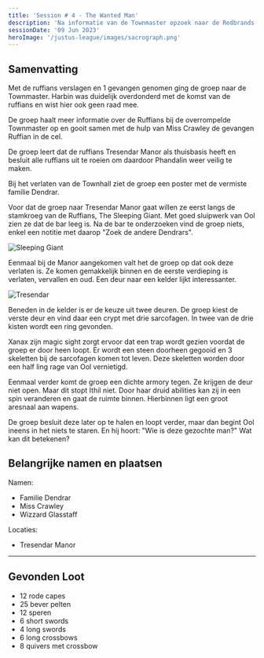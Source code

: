 ```yaml
---
title: 'Session # 4 - The Wanted Man'
description: 'Na informatie van de Townmaster opzoek naar de Redbrands in Tresandar Manor'
sessionDate: '09 Jun 2023'
heroImage: '/justus-league/images/sacrograph.png'
---
```


## Samenvatting

Met de ruffians verslagen en 1 gevangen genomen ging de groep naar de Townmaster. Harbin was duidelijk overdonderd met de komst van de ruffians en wist hier ook geen raad mee.

De groep haalt meer informatie over de Ruffians bij de overrompelde Townmaster op en gooit samen met de hulp van Miss Crawley de gevangen Ruffian in de cel.

De groep leert dat de ruffians Tresendar Manor als thuisbasis heeft en besluit alle ruffians uit te roeien om daardoor Phandalin weer veilig te maken.

Bij het verlaten van de Townhall ziet de groep een poster met de vermiste familie Dendrar.

Voor dat de groep naar Tresendar Manor gaat willen ze eerst langs de stamkroeg van de Ruffians, The Sleeping Giant. Met goed sluipwerk van Ool zien ze dat de bar leeg is. Na de bar te onderzoeken vind de groep niets, enkel een notitie met daarop "Zoek de andere Dendrars".

![Sleeping Giant](/justus-league/images/sleepinggiant.png)

Eenmaal bij de Manor aangekomen valt het de groep op dat ook deze verlaten is. Ze komen gemakkelijk binnen en de eerste verdieping is verlaten, vervallen en oud. Een deur naar een kelder lijkt interessanter.

![Tresendar](/justus-league/images/tresendar.png)

Beneden in de kelder is er de keuze uit twee deuren. De groep kiest de verste deur en vind daar een crypt met drie sarcofagen. In twee van de drie kisten wordt een ring gevonden.

Xanax zijn magic sight zorgt ervoor dat een trap wordt gezien voordat de groep er door heen loopt. Er wordt een steen doorheen gegooid en 3 skeletten bij de sarcofagen komen tot leven. Deze skeletten worden door een half ling rage van Ool vernietigd.

Eenmaal verder komt de groep een dichte armory tegen. Ze krijgen de deur niet open. Maar dit stopt Ithil niet. Door haar druid abilities kan zij in een spin veranderen en gaat de ruimte binnen. Hierbinnen ligt een groot aresnaal aan wapens.

De groep besluit deze later op te halen en loopt verder, maar dan begint Ool ineens in het niets te staren. En hij hoort: "Wie is deze gezochte man?" Wat kan dit betekenen?

## Belangrijke namen en plaatsen

Namen:

-   Familie Dendrar
-   Miss Crawley
-   Wizzard Glasstaff

Locaties:

-   Tresendar Manor

---

## Gevonden Loot

-   12 rode capes
-   25 bever pelten
-   12 speren
-   6 short swords
-   4 long swords
-   6 long crossbows
-   8 quivers met crossbow
